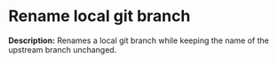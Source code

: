 # Rename local git branch

**Description:** Renames a local git branch while keeping the name of the upstream branch unchanged.

